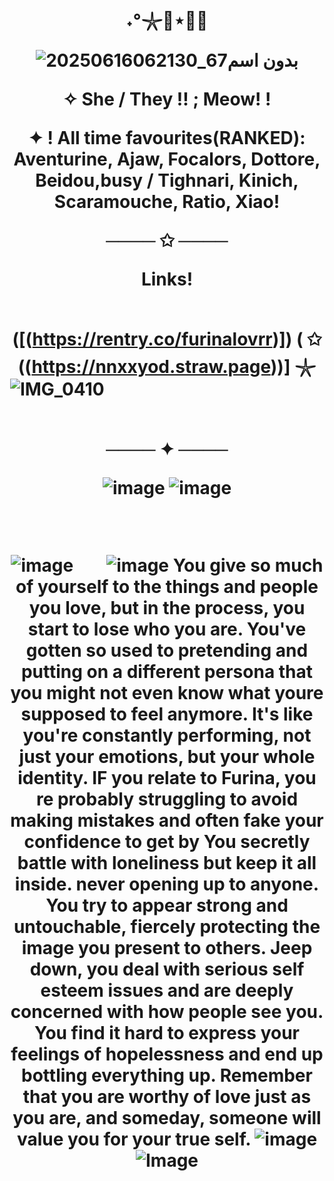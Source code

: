 <h1 align="center">˖°𓇼🌊⋆🐚🫧                                                        

![بدون اسم67_20250616062130](https://github.com/user-attachments/assets/3f94c3ce-3211-40c5-bd82-a264244379ad)


 <p align="center">
✧  She / They !!  ; Meow! !
</p>

<p align="center">
✦ ! All time favourites(RANKED): Aventurine, Ajaw, Focalors, Dottore, Beidou,busy / Tighnari, Kinich, Scaramouche, Ratio, Xiao!
                                                                                             <p align="center">
──── ✩ ────
</p>

<p align="center">  
Links!
</p>

‎ ‎ ‎ ‎ ‎ ‎ ‎ ‎ ‎ ‎‎ ‎ ‎ ‎ ‎ ‎ ‎ ‎‎ ‎ ‎ ‎ ‎ ‎ ‎ ‎ ‎ ‎ ‎ ‎ ‎ ‎ ‎ ‎ ‎ ‎ ‎ ‎ ‎ ‎ ‎ ‎ ‎ ‎ ‎ ‎ ‎ ‎ ‎ ‎ ‎ ‎ ‎ ‎ ‎ ‎ ‎ ‎ ‎ ‎ ‎ ‎ ‎ ‎ ‎ ‎ ‎ ‎ ‎ ‎ ‎ ‎ ‎ ‎ ‎ ‎ ‎ ‎ ‎ ‎ ‎ ‎ ‎ ‎  ‎ ‎ ‎‎‎ ‎ ‎ ([(https://rentry.co/furinalovrr)])                                                  (  ✩  ((https://nnxxyod.straw.page))] 𓇼  
‎ ‎ ‎ ‎ ‎ ‎ ‎ ‎ ‎ ‎‎ ‎ ‎ ‎ ‎ ‎ ‎ ‎‎ ‎ ‎ ‎ ‎ ‎ ‎ ‎ ‎ ‎ ‎ ‎ ‎ ‎ ‎ ‎ ‎ ‎ ‎ ‎ ‎ ‎ ‎ ‎ ‎ ‎ ‎ ‎ ‎ ‎ ‎ ‎ ‎ ‎ ‎ ‎ ‎ ‎ ‎ ‎ ‎ ‎ ‎ ‎ ‎ ‎ ‎ ‎ ‎ ‎ ‎ ‎ ‎ ‎ ‎ ‎ ‎ ‎ ‎ ‎ ‎ ‎ ‎ ‎ ‎ ‎  ‎ ‎ ‎‎ ‎ ‎  ‎  ‎ ‎ ‎ ‎ ‎ ‎ ‎ ‎ ‎![IMG_0410](https://github.com/user-attachments/assets/d3247641-a6bc-4373-b8bd-a0f20dab18c1)
 ‎ ‎ ‎ ‎ ‎ ‎ ‎ ‎ ‎ ‎ ‎ ‎ ‎ ‎ ‎ ‎ ‎ ‎ ‎ ‎ ‎ ‎ ‎ ‎ ‎ ‎ ‎ ‎ ‎ ‎ ‎ ‎ ‎ ‎ ‎ ‎ ‎  ‎ ‎ ‎‎ ‎ ‎  ‎ ‎ ‎ ‎ ‎ ‎ ‎ ‎ ‎ ‎ ‎ ‎ ‎ ‎ ‎ ‎ ‎ ‎ ‎ ‎ ‎ ‎ ‎ ‎ ‎ ‎ ‎ ‎ ‎ ‎ ‎ ‎ ‎ ‎ ‎ ‎ ‎ ‎ ‎ ‎ ‎ ‎ ‎  ‎ ‎ ‎‎ ‎ ‎  ‎  ‎ ‎‎ ‎ ‎  ‎‎ ‎ ‎ ‎  
<p align="center">
──── ✦ ────
</p>


 ![image](https://github.com/user-attachments/assets/9878810f-87da-4ef4-9dfc-2c4893eeaaab)
![image](https://github.com/user-attachments/assets/cc870f81-b17a-47f7-ade6-44e6fb36be86)

‎ ‎ ‎ ‎ ‎ ‎ ‎ ‎ ‎ ‎‎ ‎ ‎ ‎ ‎ ‎ ‎ ‎‎ ‎ ‎ ‎ ‎ ‎ ‎ ‎ ‎ ‎ ‎ ‎ ‎ ‎ ‎ ‎ ‎ ‎ ‎ ‎ ‎ ‎ ‎ ‎ ‎ ‎ ‎ ‎ ‎ ‎ ‎ ‎ ‎ ‎ ‎ ‎ ‎ ‎ ‎ ‎ ‎ ‎ ‎ ‎ ‎ ‎ ‎ ‎ ‎ ‎ ‎ ‎ ‎ ‎ ‎ ‎ ‎ ‎ ‎ ‎ ‎ ‎ ‎ ‎ ‎ ‎  ‎ ‎ ‎‎ 

![image](https://github.com/user-attachments/assets/832781fc-b2bb-42a1-a106-62d35becb0cd)
‎  ‎  ‎ ‎ ‎ ‎ ‎‎
                                                                                                                                                                                             ![image](https://github.com/user-attachments/assets/62daaf37-40f9-46a9-b03c-68efc6bb2ed6)
                                                                                                                                                                                                                                                                             You give so much of yourself to the things and people you love, but in the process, you start to lose who you are.
You've gotten so used to pretending and putting on a different persona that you might not even know what youre supposed to feel anymore. It's like you're constantly performing, not just your emotions, but your whole identity.
IF you relate to Furina, you re probably struggling to avoid making mistakes and often fake your confidence to get by You secretly battle with loneliness but keep it all inside. never opening up to anyone. You try to appear strong and untouchable, fiercely protecting the image you present to others. Jeep down, you deal with serious self esteem issues and are deeply concerned with how people see you.
You find it hard to express your feelings of hopelessness and end up bottling everything up. Remember that you are worthy of love just as you are, and someday, someone will value you for your true self.
  ![image](https://github.com/user-attachments/assets/7ae693df-0989-46b0-88b8-391c99529c13)
                                                                                                                   ![Image](https://github.com/user-attachments/assets/d5fd636f-e7be-491f-8d33-a2e3ba2ace96)
 
